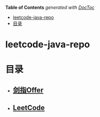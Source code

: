 <!-- START doctoc generated TOC please keep comment here to allow auto update -->
<!-- DON'T EDIT THIS SECTION, INSTEAD RE-RUN doctoc TO UPDATE -->
**Table of Contents**  *generated with [DocToc](https://github.com/thlorenz/doctoc)*

- [leetcode-java-repo](#leetcode-java-repo)
- [目录](#%E7%9B%AE%E5%BD%95)

<!-- END doctoc generated TOC please keep comment here to allow auto update -->

# leetcode-java-repo
# 目录
* ## [剑指Offer][1]
[1]:src/main/resources/剑指offer/剑指offer刷题.md

* ## [LeetCode][2]
[2]:src/main/resources/leetcode/leetcode刷题.md